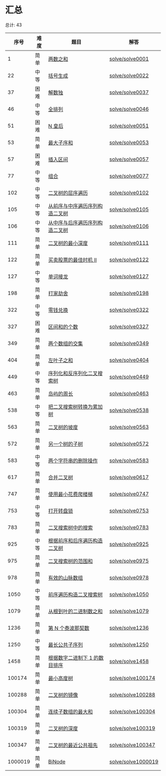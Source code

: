 # 汇总

<!--- table -->

总计: 43

| 序号    | 难度 | 题目                                                                                                                           | 解答                                        |
| ------- | ---- | ------------------------------------------------------------------------------------------------------------------------------ | ------------------------------------------- |
| 1       | 简单 | [两数之和](https://leetcode-cn.com/problems/two-sum)                                                                           | [solve/solve0001](../solve/solve0001)       |
| 22      | 中等 | [括号生成](https://leetcode-cn.com/problems/generate-parentheses/)                                                             | [solve/solve0022](../solve/solve0022)       |
| 37      | 困难 | [解数独](https://leetcode-cn.com/problems/sudoku-solver/)                                                                      | [solve/solve0037](../solve/solve0037)       |
| 46      | 中等 | [全排列](https://leetcode-cn.com/problems/permutations/)                                                                       | [solve/solve0046](../solve/solve0046)       |
| 51      | 困难 | [N 皇后](https://leetcode-cn.com/problems/n-queens/)                                                                           | [solve/solve0051](../solve/solve0051)       |
| 53      | 简单 | [最大子序和](https://leetcode-cn.com/problems/maximum-subarray/)                                                               | [solve/solve0053](../solve/solve0053)       |
| 57      | 困难 | [插入区间](https://leetcode-cn.com/problems/insert-interval/)                                                                  | [solve/solve0057](../solve/solve0057)       |
| 77      | 中等 | [组合](https://leetcode-cn.com/problems/combinations/)                                                                         | [solve/solve0077](../solve/solve0077)       |
| 102     | 中等 | [二叉树的层序遍历](https://leetcode-cn.com/problems/binary-tree-level-order-traversal/)                                        | [solve/solve0102](../solve/solve0102)       |
| 105     | 中等 | [从前序与中序遍历序列构造二叉树](https://leetcode-cn.com/problems/construct-binary-tree-from-preorder-and-inorder-traversal/)  | [solve/solve0105](../solve/solve0105)       |
| 106     | 中等 | [从中序与后序遍历序列构造二叉树](https://leetcode-cn.com/problems/construct-binary-tree-from-inorder-and-postorder-traversal/) | [solve/solve0106](../solve/solve0106)       |
| 111     | 简单 | [二叉树的最小深度](https://leetcode-cn.com/problems/minimum-depth-of-binary-tree/)                                             | [solve/solve0111](../solve/solve0111)       |
| 122     | 简单 | [买卖股票的最佳时机 II](https://leetcode-cn.com/problems/best-time-to-buy-and-sell-stock-ii/)                                  | [solve/solve0122](../solve/solve0122)       |
| 127     | 中等 | [单词接龙](https://leetcode-cn.com/problems/word-ladder/)                                                                      | [solve/solve0127](../solve/solve0127)       |
| 198     | 简单 | [打家劫舍](https://leetcode-cn.com/problems/house-robber/)                                                                     | [solve/solve0198](../solve/solve0198)       |
| 322     | 中等 | [零钱兑换](https://leetcode-cn.com/problems/coin-change/)                                                                      | [solve/solve0322](../solve/solve0322)       |
| 327     | 困难 | [区间和的个数](https://leetcode-cn.com/problems/count-of-range-sum/)                                                           | [solve/solve0327](../solve/solve0327)       |
| 349     | 简单 | [两个数组的交集](https://leetcode-cn.com/problems/intersection-of-two-arrays/)                                                 | [solve/solve0349](../solve/solve0349)       |
| 404     | 简单 | [左叶子之和](https://leetcode-cn.com/problems/sum-of-left-leaves/)                                                             | [solve/solve0404](../solve/solve0404)       |
| 449     | 中等 | [序列化和反序列化二叉搜索树](https://leetcode-cn.com/problems/serialize-and-deserialize-bst/)                                  | [solve/solve0449](../solve/solve0449)       |
| 463     | 简单 | [岛屿的周长](https://leetcode-cn.com/problems/island-perimeter)                                                                | [solve/solve0463](../solve/solve0463)       |
| 538     | 中等 | [把二叉搜索树转换为累加树](https://leetcode-cn.com/problems/convert-bst-to-greater-tree)                                       | [solve/solve0538](../solve/solve0538)       |
| 563     | 简单 | [二叉树的坡度](https://leetcode-cn.com/problems/binary-tree-tilt)                                                              | [solve/solve0563](../solve/solve0563)       |
| 572     | 简单 | [另一个树的子树](https://leetcode-cn.com/problems/subtree-of-another-tree)                                                     | [solve/solve0572](../solve/solve0572)       |
| 583     | 中等 | [两个字符串的删除操作](https://leetcode-cn.com/problems/delete-operation-for-two-strings/)                                     | [solve/solve0583](../solve/solve0583)       |
| 617     | 简单 | [合并二叉树](https://leetcode-cn.com/problems/merge-two-binary-trees/)                                                         | [solve/solve0617](../solve/solve0617)       |
| 747     | 简单 | [使用最小花费爬楼梯](https://leetcode-cn.com/problems/min-cost-climbing-stairs/)                                               | [solve/solve0747](../solve/solve0747)       |
| 753     | 中等 | [打开转盘锁](https://leetcode-cn.com/problems/open-the-lock/)                                                                  | [solve/solve0753](../solve/solve0753)       |
| 783     | 简单 | [二叉搜索树中的搜索](https://leetcode-cn.com/problems/search-in-a-binary-search-tree/)                                         | [solve/solve0783](../solve/solve0783)       |
| 925     | 中等 | [根据前序和后序遍历构造二叉树](https://leetcode-cn.com/problems/construct-binary-tree-from-preorder-and-postorder-traversal/)  | [solve/solve0925](../solve/solve0925)       |
| 975     | 简单 | [二叉搜索树的范围和](https://leetcode-cn.com/problems/range-sum-of-bst/)                                                       | [solve/solve0975](../solve/solve0975)       |
| 978     | 简单 | [有效的山脉数组](https://leetcode-cn.com/problems/valid-mountain-array/)                                                       | [solve/solve0978](../solve/solve0978)       |
| 1050    | 中等 | [前序遍历构造二叉搜索树](https://leetcode-cn.com/problems/construct-binary-search-tree-from-preorder-traversal/)               | [solve/solve1050](../solve/solve1050)       |
| 1079    | 简单 | [从根到叶的二进制数之和](https://leetcode-cn.com/problems/sum-of-root-to-leaf-binary-numbers/)                                 | [solve/solve1079](../solve/solve1079)       |
| 1236    | 简单 | [第 N 个泰波那契数](https://leetcode-cn.com/problems/n-th-tribonacci-number/)                                                  | [solve/solve1236](../solve/solve1236)       |
| 1250    | 中等 | [最长公共子序列](https://leetcode-cn.com/problems/longest-common-subsequence/)                                                 | [solve/solve1250](../solve/solve1250)       |
| 1458    | 简单 | [根据数字二进制下 1 的数目排序](https://leetcode-cn.com/problems/sort-integers-by-the-number-of-1-bits/)                       | [solve/solve1458](../solve/solve1458)       |
| 100174  | 简单 | [最小高度树](https://leetcode-cn.com/problems/minimum-height-tree-lcci/)                                                       | [solve/solve100174](../solve/solve100174)   |
| 100288  | 简单 | [二叉树的镜像](https://leetcode-cn.com/problems/er-cha-shu-de-jing-xiang-lcof/)                                                | [solve/solve100288](../solve/solve100288)   |
| 100304  | 简单 | [连续子数组的最大和](https://leetcode-cn.com/problems/lian-xu-zi-shu-zu-de-zui-da-he-lcof/)                                    | [solve/solve100304](../solve/solve100304)   |
| 100319  | 简单 | [二叉树的深度](https://leetcode-cn.com/problems/er-cha-shu-de-shen-du-lcof/)                                                   | [solve/solve100319](../solve/solve100319)   |
| 100347  | 简单 | [二叉树的最近公共祖先](https://leetcode-cn.com/problems/er-cha-shu-de-zui-jin-gong-gong-zu-xian-lcof/)                         | [solve/solve100347](../solve/solve100347)   |
| 1000019 | 简单 | [BiNode](https://leetcode-cn.com/problems/binode-lcci/)                                                                        | [solve/solve1000019](../solve/solve1000019) |
